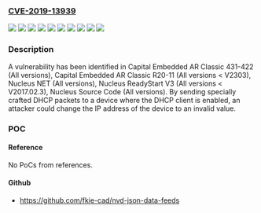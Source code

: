 ### [CVE-2019-13939](https://cve.mitre.org/cgi-bin/cvename.cgi?name=CVE-2019-13939)
![](https://img.shields.io/static/v1?label=Product&message=Capital%20Embedded%20AR%20Classic%20431-422&color=blue)
![](https://img.shields.io/static/v1?label=Product&message=Capital%20Embedded%20AR%20Classic%20R20-11&color=blue)
![](https://img.shields.io/static/v1?label=Product&message=Nucleus%20NET&color=blue)
![](https://img.shields.io/static/v1?label=Product&message=Nucleus%20ReadyStart%20V3&color=blue)
![](https://img.shields.io/static/v1?label=Product&message=Nucleus%20Source%20Code&color=blue)
![](https://img.shields.io/static/v1?label=Version&message=%3D%20All%20versions%20&color=brighgreen)
![](https://img.shields.io/static/v1?label=Version&message=0%3C%20*%20&color=brighgreen)
![](https://img.shields.io/static/v1?label=Version&message=0%3C%20V2017.02.3%20&color=brighgreen)
![](https://img.shields.io/static/v1?label=Version&message=0%3C%20V2303%20&color=brighgreen)
![](https://img.shields.io/static/v1?label=Vulnerability&message=CWE-20%3A%20Improper%20Input%20Validation&color=brighgreen)

### Description

A vulnerability has been identified in Capital Embedded AR Classic 431-422 (All versions), Capital Embedded AR Classic R20-11 (All versions < V2303), Nucleus NET (All versions), Nucleus ReadyStart V3 (All versions < V2017.02.3), Nucleus Source Code (All versions). By sending specially crafted DHCP packets to a device where the DHCP client is enabled, an attacker could change the IP address of the device to an invalid value.

### POC

#### Reference
No PoCs from references.

#### Github
- https://github.com/fkie-cad/nvd-json-data-feeds

